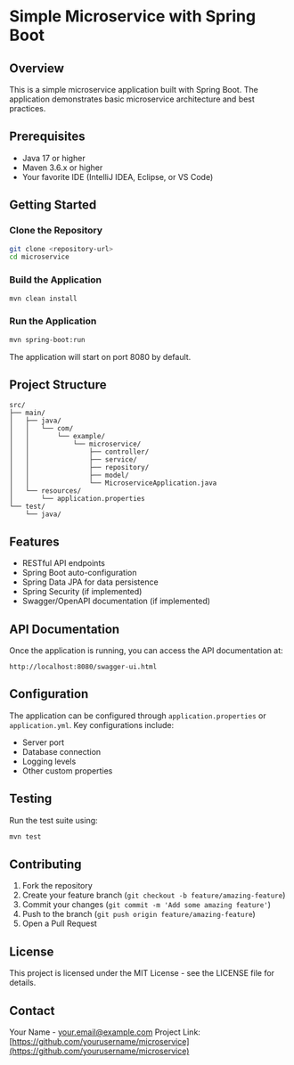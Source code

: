 # Simple Microservice with Spring Boot

## Overview
This is a simple microservice application built with Spring Boot. The application demonstrates basic microservice architecture and best practices.

## Prerequisites
- Java 17 or higher
- Maven 3.6.x or higher
- Your favorite IDE (IntelliJ IDEA, Eclipse, or VS Code)

## Getting Started

### Clone the Repository
```bash
git clone <repository-url>
cd microservice
```

### Build the Application
```bash
mvn clean install
```

### Run the Application
```bash
mvn spring-boot:run
```

The application will start on port 8080 by default.

## Project Structure
```
src/
├── main/
│   ├── java/
│   │   └── com/
│   │       └── example/
│   │           └── microservice/
│   │               ├── controller/
│   │               ├── service/
│   │               ├── repository/
│   │               ├── model/
│   │               └── MicroserviceApplication.java
│   └── resources/
│       └── application.properties
└── test/
    └── java/
```

## Features
- RESTful API endpoints
- Spring Boot auto-configuration
- Spring Data JPA for data persistence
- Spring Security (if implemented)
- Swagger/OpenAPI documentation (if implemented)

## API Documentation
Once the application is running, you can access the API documentation at:
```
http://localhost:8080/swagger-ui.html
```

## Configuration
The application can be configured through `application.properties` or `application.yml`. Key configurations include:
- Server port
- Database connection
- Logging levels
- Other custom properties

## Testing
Run the test suite using:
```bash
mvn test
```

## Contributing
1. Fork the repository
2. Create your feature branch (`git checkout -b feature/amazing-feature`)
3. Commit your changes (`git commit -m 'Add some amazing feature'`)
4. Push to the branch (`git push origin feature/amazing-feature`)
5. Open a Pull Request

## License
This project is licensed under the MIT License - see the LICENSE file for details.

## Contact
Your Name - your.email@example.com
Project Link: [https://github.com/yourusername/microservice](https://github.com/yourusername/microservice)

